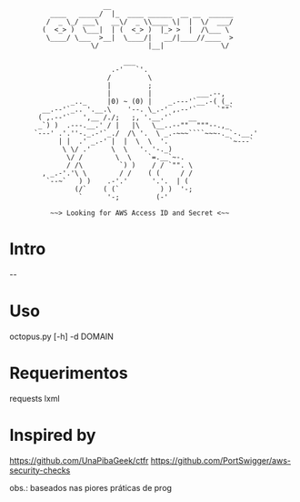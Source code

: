 ```shell
                       __                              
          ____   _____/  |_  ____ ______  __ __  ______
         /  _ \_/ ___\   __\/  _ \\____ \|  |  \/  ___/
        (  <_> )  \___|  | (  <_> )  |_> >  |  /\___ \ 
         \____/ \___  >__|  \____/|   __/|____//____  >
                    \/            |__|              \/ 

                            ___
                         .-'   `'.
                        /         \
                        |         ;
                        |         |           ___.--,
               _.._     |0) ~ (0) |    _.---'`__.-( (_.
        __.--'`_.. '.__.\    '--. \_.-' ,.--'`     `""`
       ( ,.--'`   ',__ /./;   ;, '.__.'`    __
       _`) )  .---.__.' / |   |\   \__..--""  """--.,_
      `---' .'.''-._.-'`_./  /\ '.  \ _.-~~~````~~~-._`-.__.'
            | |  .' _.-' |  |  \  \  '.               `~---`
             \ \/ .'     \  \   '. '-._)
              \/ /        \  \    `=.__`~-.
              / /\         `) )    / / `"". \
        , _.-'.'\ \        / /    ( (     / /
         `--~`   ) )    .-'.'      '.'.  | (
                (/`    ( (`          ) )  '-;
                 `      '-;         (-'

          ~~> Looking for AWS Access ID and Secret <~~

```

# Intro
--

# Uso
octopus.py [-h] -d DOMAIN

# Requerimentos
requests
lxml

# Inspired by
https://github.com/UnaPibaGeek/ctfr
https://github.com/PortSwigger/aws-security-checks

obs.: baseados nas piores práticas de prog
